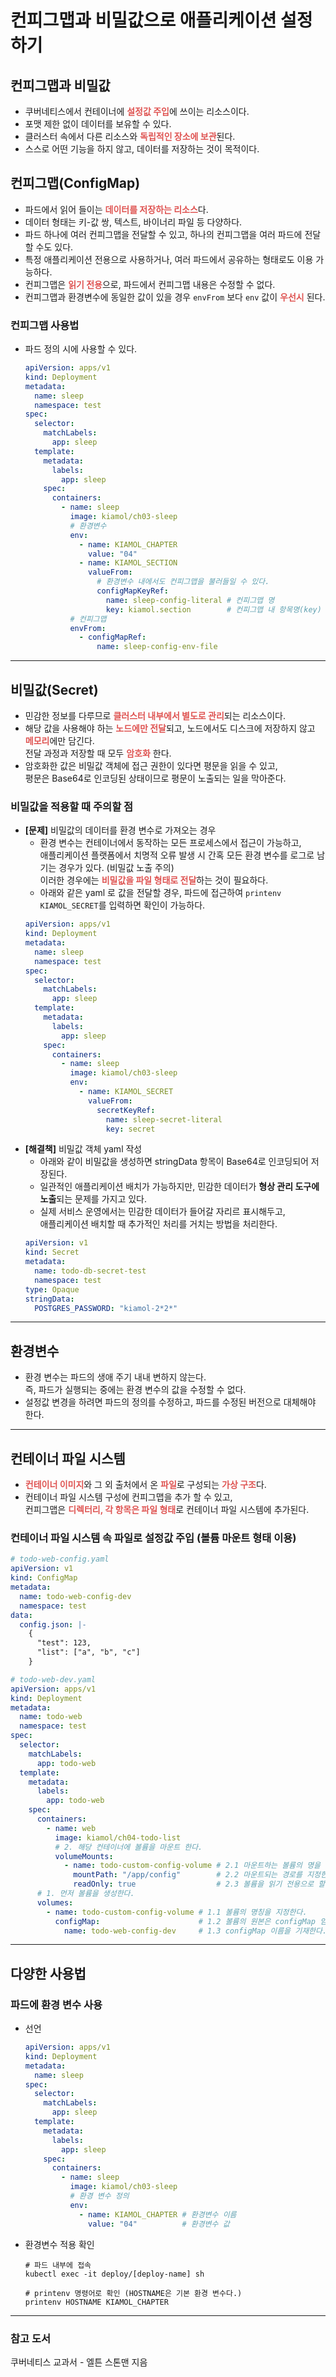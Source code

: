 # 컨피그맵과 비밀값으로 애플리케이션 설정하기

## 컨피그맵과 비밀값
- 쿠버네티스에서 컨테이너에 <span style="color:#DF5452">**설정값 주입**</span>에 쓰이는 리소스이다.
- 포맷 제한 없이 데이터를 보유할 수 있다.
- 클러스터 속에서 다른 리소스와 <span style="color:#DF5452">**독립적인 장소에 보관**</span>된다.
- 스스로 어떤 기능을 하지 않고, 데이터를 저장하는 것이 목적이다.

## 컨피그맵(ConfigMap)
- 파드에서 읽어 들이는 <span style="color:#DF5452">**데이터를 저장하는 리소스**</span>다.
- 데이터 형태는 키-값 쌍, 텍스트, 바이너리 파일 등 다양하다.
- 파드 하나에 여러 컨피그맵을 전달할 수 있고, 하나의 컨피그맵을 여러 파드에 전달할 수도 있다.
- 특정 애플리케이션 전용으로 사용하거나, 여러 파드에서 공유하는 형태로도 이용 가능하다.
- 컨피그맵은 <span style="color:#DF5452">**읽기 전용**</span>으로, 파드에서 컨피그맵 내용은 수정할 수 없다.
- 컨피그맵과 환경변수에 동일한 값이 있을 경우 `envFrom` 보다 `env` 값이 <span style="color:#DF5452">**우선시**</span> 된다.

### 컨피그맵 사용법
- 파드 정의 시에 사용할 수 있다.
  ```yaml
  apiVersion: apps/v1
  kind: Deployment
  metadata:
    name: sleep
    namespace: test
  spec:
    selector:
      matchLabels:
        app: sleep
    template:
      metadata:
        labels:
          app: sleep
      spec:
        containers:
          - name: sleep
            image: kiamol/ch03-sleep
            # 환경변수
            env:
              - name: KIAMOL_CHAPTER
                value: "04"
              - name: KIAMOL_SECTION
                valueFrom:
                  # 환경변수 내에서도 컨피그맵을 불러들일 수 있다.
                  configMapKeyRef:
                    name: sleep-config-literal # 컨피그맵 명
                    key: kiamol.section        # 컨피그맵 내 항목명(key)
            # 컨피그맵
            envFrom:
              - configMapRef:
                  name: sleep-config-env-file
  ```

---

## 비밀값(Secret)
- 민감한 정보를 다루므로 <span style="color:#DF5452">**클러스터 내부에서 별도로 관리**</span>되는 리소스이다.
- 해당 값을 사용해야 하는 <span style="color:#DF5452">**노드에만 전달**</span>되고, 노드에서도 디스크에 저장하지 않고 <span style="color:#DF5452">**메모리**</span>에만 담긴다.<br>
  전달 과정과 저장할 때 모두 <span style="color:#DF5452">**암호화**</span> 한다.
- 암호화한 값은 비밀값 객체에 접근 권한이 있다면 평문을 읽을 수 있고,<br>
  평문은 Base64로 인코딩된 상태이므로 평문이 노출되는 일을 막아준다.

### 비밀값을 적용할 때 주의할 점
- **[문제]** 비밀값의 데이터를 환경 변수로 가져오는 경우
  - 환경 변수는 컨테이너에서 동작하는 모든 프로세스에서 접근이 가능하고,<br>
    애플리케이션 플랫폼에서 치명적 오류 발생 시 간혹 모든 환경 변수를 로그로 남기는 경우가 있다. (비밀값 노출 주의)<br>
    이러한 경우에는 <span style="color:#DF5452">**비밀값을 파일 형태로 전달**</span>하는 것이 필요하다.
  - 아래와 같은 yaml 로 값을 전달할 경우, 파드에 접근하여 `printenv KIAMOL_SECRET`를 입력하면 확인이 가능하다.
  ```yaml
  apiVersion: apps/v1
  kind: Deployment
  metadata:
    name: sleep
    namespace: test
  spec:
    selector:
      matchLabels:
        app: sleep
    template:
      metadata:
        labels:
          app: sleep
      spec:
        containers:
          - name: sleep
            image: kiamol/ch03-sleep
            env:
              - name: KIAMOL_SECRET
                valueFrom:
                  secretKeyRef:
                    name: sleep-secret-literal
                    key: secret
  ```
- **[해결책]** 비밀값 객체 yaml 작성
  - 아래와 같이 비밀값을 생성하면 stringData 항목이 Base64로 인코딩되어 저장된다.
  - 일관적인 애플리케이션 배치가 가능하지만, 민감한 데이터가 **형상 관리 도구에 노출**되는 문제를 가지고 있다.
  - 실제 서비스 운영에서는 민감한 데이터가 들어갈 자리르 표시해두고,<br>애플리케이션 배치할 때 추가적인 처리를 거치는 방법을 처리한다.
  ```yaml
  apiVersion: v1
  kind: Secret
  metadata:
    name: todo-db-secret-test
    namespace: test
  type: Opaque
  stringData:
    POSTGRES_PASSWORD: "kiamol-2*2*"
  ```
---

## 환경변수
- 환경 변수는 파드의 생애 주기 내내 변하지 않는다.<br>
  즉, 파드가 실행되는 중에는 환경 변수의 값을 수정할 수 없다.
- 설정값 변경을 하려면 파드의 정의를 수정하고, 파드를 수정된 버전으로 대체해야 한다.

---

## 컨테이너 파일 시스템
- <span style="color:#DF5452">**컨테이너 이미지**</span>와 그 외 출처에서 온 <span style="color:#DF5452">**파일**</span>로 구성되는 <span style="color:#DF5452">**가상 구조**</span>다.
- 컨테이너 파일 시스템 구성에 컨피그맵을 추가 할 수 있고,<br>
  컨피그맵은 <span style="color:#DF5452">**디렉터리, 각 항목은 파일 형태**</span>로 컨테이너 파일 시스템에 추가된다.

### 컨테이너 파일 시스템 속 파일로 설정값 주입 (볼륨 마운트 형태 이용)
```yaml
# todo-web-config.yaml
apiVersion: v1
kind: ConfigMap
metadata:
  name: todo-web-config-dev
  namespace: test
data:
  config.json: |-
    {
      "test": 123,
      "list": ["a", "b", "c"]
    }
```

```yaml
# todo-web-dev.yaml
apiVersion: apps/v1
kind: Deployment
metadata:
  name: todo-web
  namespace: test
spec:
  selector:
    matchLabels:
      app: todo-web
  template:
    metadata:
      labels:
        app: todo-web
    spec:
      containers:
        - name: web
          image: kiamol/ch04-todo-list
          # 2. 해당 컨테이너에 볼륨을 마운트 한다.
          volumeMounts:
            - name: todo-custom-config-volume # 2.1 마운트하는 볼륨의 명을 기재한다. (1.1에서의 볼륨 명칭)
              mountPath: "/app/config"        # 2.2 마운트되는 경로를 지정한다. (파일의 경우 해당 경로에 파일이 위치하게 된다.)
              readOnly: true                  # 2.3 볼륨을 읽기 전용으로 할지에 대한 여부를 지정한다.
      # 1. 먼저 볼륨을 생성한다.
      volumes:
        - name: todo-custom-config-volume # 1.1 볼륨의 명칭을 지정한다.
          configMap:                      # 1.2 볼륨의 원본은 configMap 임을 지정한다.
            name: todo-web-config-dev     # 1.3 configMap 이름을 기재한다.
```

---

## 다양한 사용법

### 파드에 환경 변수 사용
- 선언
  ```yaml
  apiVersion: apps/v1
  kind: Deployment
  metadata:
    name: sleep
  spec:
    selector:
      matchLabels:
        app: sleep
    template:
      metadata:
        labels:
          app: sleep
      spec:
        containers:
          - name: sleep
            image: kiamol/ch03-sleep
            # 환경 변수 정의
            env:
              - name: KIAMOL_CHAPTER # 환경변수 이름
                value: "04"          # 환경변수 값
  ```
- 환경변수 적용 확인
  ```shell
  # 파드 내부에 접속
  kubectl exec -it deploy/[deploy-name] sh
  
  # printenv 명령어로 확인 (HOSTNAME은 기본 환경 변수다.)
  printenv HOSTNAME KIAMOL_CHAPTER
  ```

---

### 참고 도서
쿠버네티스 교과서 - 엘튼 스톤맨 지음